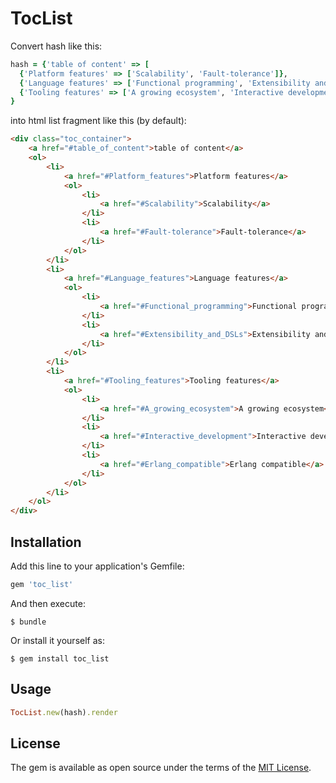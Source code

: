 # TocList

Convert hash like this:

```ruby
hash = {'table of content' => [
  {'Platform features' => ['Scalability', 'Fault-tolerance']},
  {'Language features' => ['Functional programming', 'Extensibility and DSLs']},
  {'Tooling features' => ['A growing ecosystem', 'Interactive development', 'Erlang compatible']}]
}
```

into html list fragment like this (by default):

```html
<div class="toc_container">
    <a href="#table_of_content">table of content</a>
    <ol>
        <li>
            <a href="#Platform_features">Platform features</a>
            <ol>
                <li>
                    <a href="#Scalability">Scalability</a>
                </li>
                <li>
                    <a href="#Fault-tolerance">Fault-tolerance</a>
                </li>
            </ol>
        </li>
        <li>
            <a href="#Language_features">Language features</a>
            <ol>
                <li>
                    <a href="#Functional_programming">Functional programming</a>
                </li>
                <li>
                    <a href="#Extensibility_and_DSLs">Extensibility and DSLs</a>
                </li>
            </ol>
        </li>
        <li>
            <a href="#Tooling_features">Tooling features</a>
            <ol>
                <li>
                    <a href="#A_growing_ecosystem">A growing ecosystem</a>
                </li>
                <li>
                    <a href="#Interactive_development">Interactive development</a>
                </li>
                <li>
                    <a href="#Erlang_compatible">Erlang compatible</a>
                </li>
            </ol>
        </li>
    </ol>
</div>
```

## Installation

Add this line to your application's Gemfile:

```ruby
gem 'toc_list'
```

And then execute:

    $ bundle

Or install it yourself as:

    $ gem install toc_list

## Usage

```ruby
TocList.new(hash).render
```

## License

The gem is available as open source under the terms of the [MIT License](http://opensource.org/licenses/MIT).

